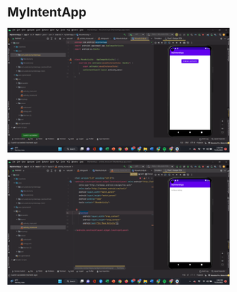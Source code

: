 #   MyIntentApp

![img-1](https://github.com/JustOryza/img-android-kalkulator/blob/main/android-img/intent/2022-11-25.png)

![img-2](https://github.com/JustOryza/img-android-kalkulator/blob/main/android-img/intent/2022-11-25%20(1).png)
